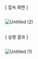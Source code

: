 

[ 접속 화면 ]
##
![Untitled (2)](https://github.com/yubincho/mysocket/assets/58660769/efcae2c9-2c91-4b6d-af77-7e8450f5f4d7)

##
[ 실행 결과 ]
##
![Untitled (1)](https://github.com/yubincho/mysocket/assets/58660769/d269c1fa-2980-4939-ac46-2f324a474123)


